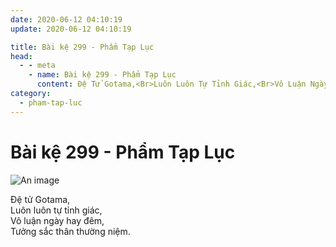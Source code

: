 ```yaml
---
date: 2020-06-12 04:10:19
update: 2020-06-12 04:10:19

title: Bài kệ 299 - Phẩm Tạp Lục
head:
  - - meta
    - name: Bài kệ 299 - Phẩm Tạp Lục
      content: Ðệ Tử Gotama,<Br>Luôn Luôn Tự Tỉnh Giác,<Br>Vô Luận Ngày Hay Đêm,<Br>Tưởng Sắc Thân Thường Niệm.<Br>
category:
  - pham-tap-luc
---
```


# Bài kệ 299 - Phẩm Tạp Lục

![An image](/img/pham-tap-luc/pham-tap-luc-299.jpg)

Ðệ tử Gotama,<br>Luôn luôn tự tỉnh giác,<br>Vô luận ngày hay đêm,<br>Tưởng sắc thân thường niệm.<br>
